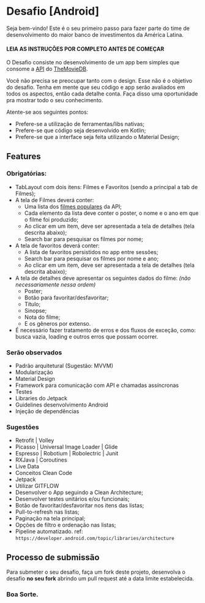 # Desafio [Android]
Seja bem-vindo! Este é o seu primeiro passo para fazer parte do time de desenvolvimento do maior banco de investimentos da América Latina.

#### LEIA AS INSTRUÇÕES POR COMPLETO ANTES DE COMEÇAR

O Desafio consiste no desenvolvimento de um app bem simples que consome a [API](https://developers.themoviedb.org/3/getting-started/introduction) do [TheMovieDB](https://www.themoviedb.org/?language=en).

Você não precisa se preocupar tanto com o design. Esse não é o objetivo do desafio. Tenha em mente que seu código e app serão avaliados em todos os aspectos, então cada detalhe conta. Faça disso uma oportunidade pra mostrar todo o seu conhecimento.

Atente-se aos seguintes pontos:
* Prefere-se a utilização de ferramentas/libs nativas;
* Prefere-se que código seja desenvolvido em Kotlin;
* Prefere-se que a interface seja feita utilizando o Material Design;

## Features
### Obrigatórias:
* TabLayout com dois itens: Filmes e Favoritos (sendo a principal a tab de Filmes);
* A tela de Filmes deverá conter:
	* Uma lista dos [filmes populares](https://developers.themoviedb.org/3/movies/get-popular-movies) da API;
	* Cada elemento da lista deve conter o poster, o nome e o ano em que o filme foi produzido;
	* Ao clicar em um item, deve ser apresentada a tela de detalhes (tela descrita abaixo);
	* Search bar para pesquisar os filmes por nome;
* A tela de favoritos deverá conter:
	* A lista de favoritos persistidos no app entre sessões;
	* Search bar para pesquisar os filmes por nome e ano;
	* Ao clicar em um item, deve ser apresentada a tela de detalhes (tela descrita abaixo);
* A tela de detalhes deve apresentar os seguintes dados do filme: *(não necessariamente nessa ordem)*
	* Poster;
	* Botão para favoritar/desfavoritar;
	* Título;
	* Sinopse;
	* Nota do filme;
	* E os gêneros por extenso.
* É necessário fazer tratamento de erros e dos fluxos de exceção, como: busca vazia, loading e outros erros que possam ocorrer.

### **Serão observados** ##

* Padrão arquitetural (Sugestão: MVVM)
* Modularização
* Material Design
* Framework para comunicação com API e chamadas assíncronas
* Testes
* Libraries do Jetpack
* Guidelines desenvolvimento Android
* Injeção de dependências

### **Sugestões** ###

* Retrofit | Volley 
* Picasso | Universal Image Loader | Glide
* Espresso | Robotium | Robolectric | Junit
* RXJava | Coroutines
* Live Data
* Conceitos Clean Code
* Jetpack
* Utilizar GITFLOW
* Desenvolver o App seguindo a Clean Architecture;
* Desenvolver testes unitários e/ou funcionais;
* Botão de favoritar/desfavoritar nos itens das listas;
* Pull-to-refresh nas listas;
* Paginação na tela principal;
* Opções de filtro e ordenação nas listas;
* Pipeline automatizado.
ref: `https://developer.android.com/topic/libraries/architecture`

## Processo de submissão
Para submeter o seu desafio, faça um fork deste projeto, desenvolva o desafio **no seu fork** abrindo um pull request até a data limite estabelecida.

### Boa Sorte.
